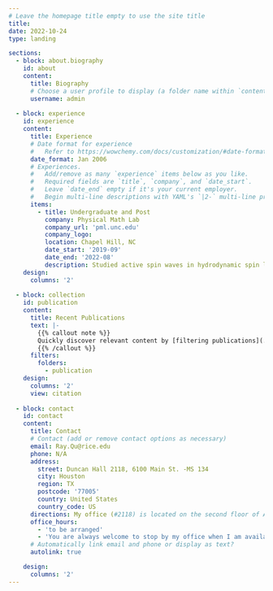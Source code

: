 ```yaml
---
# Leave the homepage title empty to use the site title
title:
date: 2022-10-24
type: landing

sections:
  - block: about.biography
    id: about
    content:
      title: Biography
      # Choose a user profile to display (a folder name within `content/authors/`)
      username: admin
    
  - block: experience
    id: experience
    content:
      title: Experience
      # Date format for experience
      #   Refer to https://wowchemy.com/docs/customization/#date-format
      date_format: Jan 2006
      # Experiences.
      #   Add/remove as many `experience` items below as you like.
      #   Required fields are `title`, `company`, and `date_start`.
      #   Leave `date_end` empty if it's your current employer.
      #   Begin multi-line descriptions with YAML's `|2-` multi-line prefix.
      items:
        - title: Undergraduate and Post
          company: Physical Math Lab
          company_url: 'pml.unc.edu'
          company_logo: 
          location: Chapel Hill, NC
          date_start: '2019-09'
          date_end: '2022-08'
          description: Studied active spin waves in hydrodynamic spin lattices (HSLs) with theoretical development and numerical experiments.
    design:
      columns: '2'
    
  - block: collection
    id: publication
    content:
      title: Recent Publications
      text: |-
        {{% callout note %}}
        Quickly discover relevant content by [filtering publications](./publication/).
        {{% /callout %}}
      filters:
        folders:
          - publication
    design:
      columns: '2'
      view: citation
 
  - block: contact
    id: contact
    content:
      title: Contact
      # Contact (add or remove contact options as necessary)
      email: Ray.Qu@rice.edu
      phone: N/A
      address:
        street: Duncan Hall 2118, 6100 Main St. -MS 134
        city: Houston
        region: TX
        postcode: '77005'
        country: United States
        country_code: US
      directions: My office (#2118) is located on the second floor of Anne and Charles Duncan Hall.
      office_hours:
        - 'to be arranged'
        - 'You are always welcome to stop by my office when I am available.'
      # Automatically link email and phone or display as text?
      autolink: true

    design:
      columns: '2'
---
```

